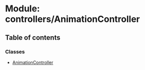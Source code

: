# Module: controllers/AnimationController

## Table of contents

### Classes

- [AnimationController](../classes/controllers_AnimationController.AnimationController.md)
